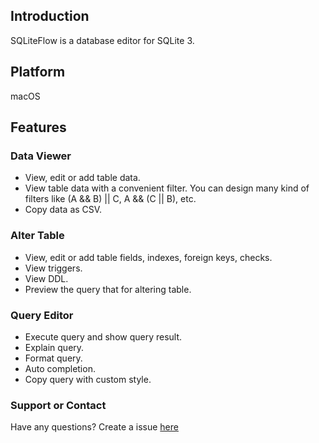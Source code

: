 ## Introduction
SQLiteFlow is a database editor for SQLite 3.

## Platform
macOS

## Features

### Data Viewer

- View, edit or add table data.
- View table data with a convenient filter. You can design many kind of filters like (A && B) \|\| C, A && (C \|\| B), etc.
- Copy data as CSV.

### Alter Table

- View, edit or add table fields, indexes, foreign keys, checks.
- View triggers.
- View DDL.
- Preview the query that for altering table.

### Query Editor

- Execute query and show query result.
- Explain query.
- Format query.
- Auto completion.
- Copy query with custom style.

### Support or Contact

Have any questions? Create a issue [here](https://github.com/SQLiteFlow/sqliteflow.github.io/issues)
